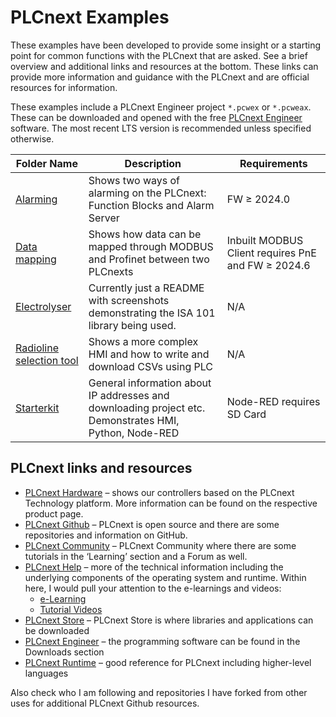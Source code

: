 # PLCnext Examples
These examples have been developed to provide some insight or a starting point for common functions with the PLCnext that are asked. See a brief overview and additional links and resources at the bottom. These links can provide more information and guidance with the PLCnext and are official resources for information.

These examples include a PLCnext Engineer project `*.pcwex` or `*.pcweax`. These can be downloaded and opened with the free [PLCnext Engineer](https://www.phoenixcontact.net/product/1046008) software. The most recent LTS version is recommended unless specified otherwise.

| Folder Name | Description | Requirements |
| ----------- | ----------- | ------------ |
| [Alarming](Alarming) | Shows two ways of alarming on the PLCnext: Function Blocks and Alarm Server | FW ≥ 2024.0 |
| [Data mapping](Data%20Mapping)| Shows how data can be mapped through MODBUS and Profinet between two PLCnexts | Inbuilt MODBUS Client requires PnE and FW ≥ 2024.6 |
| [Electrolyser](Electrolyser) | Currently just a README with screenshots demonstrating the ISA 101 library being used. | N/A |
| [Radioline selection tool](Radioline-Selection-Tool) | Shows a more complex HMI and how to write and download CSVs using PLC | N/A |
| [Starterkit](Starterkit) | General information about IP addresses and downloading project etc. Demonstrates HMI, Python, Node-RED | Node-RED requires SD Card |

## PLCnext links and resources

- [PLCnext Hardware](https://www.phoenixcontact.com/en-au/products/plcs-controllers-and-i-os/automation-technology-for-plcnext-technology?f=NobwRAdghgtgpmAXGACgJwPYBMCuBjAFwAICBPABwQBowAzASwBsC40BJLJMczXQgfTKUwNBs1YAVCgmQBZAKoSAggCEAMgFERdenEadk6bPmJDqO8WgBqURjjgBnJMDABhDBAKZGjVmAC6AL7%2BQA) – shows our controllers based on the PLCnext Technology platform. More information can be found on the respective product page.
- [PLCnext Github](https://github.com/plcnext) – PLCnext is open source and there are some repositories and information on GitHub.
- [PLCnext Community](https://plcnext-community.net) – PLCnext Community where there are some tutorials in the ‘Learning’ section and a Forum as well.
- [PLCnext Help](https://plcnext.help) – more of the technical information including the underlying components of the operating system and runtime. Within here, I would pull your attention to the e-learnings and videos:
    - [e-Learning](https://plcnext-community.net/learning/#elearning)
    - [Tutorial Videos](https://plcnext-community.net/learning/#videos)
- [PLCnext Store](https://plcnextstore.com) – PLCnext Store is where libraries and applications can be downloaded
- [PLCnext Engineer](https://www.phoenixcontact.com/en-au/products/programming-plcnext-engineer-1046008) – the programming software can be found in the Downloads section
- [PLCnext Runtime](https://www.plcnext-runtime.com/) – good reference for PLCnext including higher-level languages

Also check who I am following and repositories I have forked from other uses for additional PLCnext Github resources.
